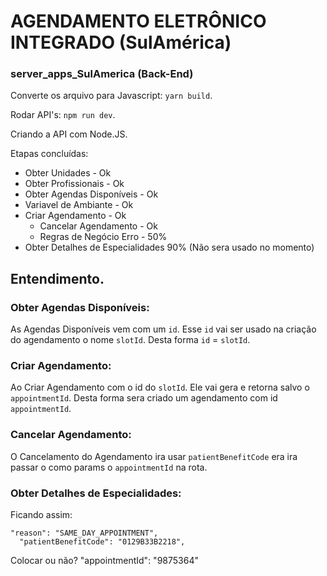 # AGENDAMENTO ELETRÔNICO INTEGRADO (SulAmérica)
### server_apps_SulAmerica (Back-End)

Converte os arquivo para Javascript: ```yarn build```.

Rodar API's: ```npm run dev```.

Criando a API com Node.JS.

Etapas concluídas:

- Obter Unidades - Ok
- Obter Profissionais - Ok
- Obter Agendas Disponíveis - Ok
- Variavel de Ambiante - Ok
- Criar Agendamento - Ok
  - Cancelar Agendamento - Ok
  - Regras de Negócio Erro - 50% 
- Obter Detalhes de Especialidades 90% (Não sera usado no momento)
  

## Entendimento.
  ### Obter Agendas Disponíveis:
  As Agendas Disponíveis vem com um `id`.
  Esse `id` vai ser usado na criação do agendamento o nome `slotId`.
  Desta forma `id` = `slotId`.

  ### Criar Agendamento:
  Ao Criar Agendamento com o id do `slotId`.
  Ele vai gera e retorna salvo o `appointmentId`. 
  Desta forma sera criado um agendamento com id `appointmentId`.

  ### Cancelar Agendamento:
  O Cancelamento do Agendamento ira usar `patientBenefitCode` era ira passar o como params o `appointmentId` na rota.
  
  ### Obter Detalhes de Especialidades:
  Ficando assim:
  ```
  "reason": "SAME_DAY_APPOINTMENT",
	"patientBenefitCode": "0129B33B2218",
  ```

  Colocar ou não?
  "appointmentId": "9875364"

